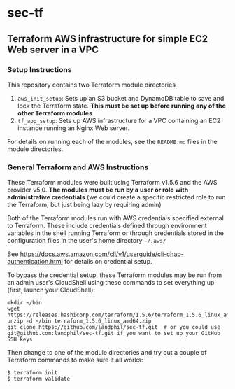 # sec-tf
## Terraform AWS infrastructure for simple EC2 Web server in a VPC
### Setup Instructions
This repository contains two Terraform module directories
1. `aws_init_setup`: Sets up an S3 bucket and DynamoDB table to save and lock the Terraform state. **This must be set up before running any of the other Terraform modules**
2. `tf_app_setup`: Sets up AWS infrastructure for a VPC containing an EC2 instance running an Nginx Web server.

For details on running each of the modules, see the `README.md` files in the module directories.
### General Terraform and AWS Instructions
These Terraform modules were built using Terraform v1.5.6 and the AWS provider v5.0. **The modules must be run by a user or role with administrative credentials**
(we could create a specific restricted role to run the Terraform; but just being lazy by requiring admin)

Both of the Terraform modules run with AWS credentials specified external to Terraform. These include credentials defined through 
environment variables in the shell running Terraform or through credentials stored in the configuration files in the user's home directory `~/.aws/`

See https://docs.aws.amazon.com/cli/v1/userguide/cli-chap-authentication.html for details on credential setup.

To bypass the credential setup, these Terraform modules may be run from an admin user's CloudShell using these commands to set everything up (first, launch your CloudShell):

```
mkdir ~/bin
wget https://releases.hashicorp.com/terraform/1.5.6/terraform_1.5.6_linux_amd64.zip
unzip -d ~/bin terraform_1.5.6_linux_amd64.zip
git clone https://github.com/landphil/sec-tf.git  # or you could use git@github.com:landphil/sec-tf.git if you want to set up your GitHub SSH keys
```
Then change to one of the module directories and try out a couple of Terraform commands to make sure it all works:
```
$ terraform init
$ terraform validate
```

